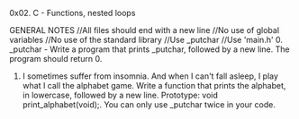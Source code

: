 0x02. C - Functions, nested loops

GENERAL NOTES
//All files should end with a new line
//No use of  global variables
//No use of the standard library
//Use _putchar
//Use 'main.h'
0. _putchar - Write a program that prints _putchar, followed by a new line. The program should return 0.
1. I sometimes suffer from insomnia. And when I can't fall asleep, I play what I call the alphabet game. Write a function that prints the alphabet, in lowercase, followed by a new line. Prototype: void print_alphabet(void);. You can only use _putchar twice in your code.